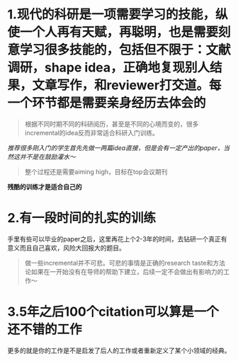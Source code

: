 # 1.现代的科研是一项需要学习的技能，纵使一个人再有天赋，再聪明，也是需要刻意学习很多技能的，包括但不限于：文献调研，shape idea，正确地复现别人结果，文章写作，和reviewer打交道。每一个环节都是需要亲身经历去体会的
>根据不同时期不同的科研阅历，甚至是不同的心境而变的，很多incremental的idea反而非常适合科研入门训练。

*推荐很多刚入门的学生首先先做一两篇idea直接，但是会有一定产出的paper，当然这并不是在鼓励灌水～*

>整个过程还是需要aiming high，目标在top会议期刊

**残酷的训练才是适合自己的**

# 2.有一段时间的扎实的训练
手里有些可以毕业的paper之后，这里再花上个2-3年的时间，去钻研一个真正有意义而且自己喜欢，风险大回报大的题目。

>做一些incremental并不可悲。可悲的事情是正确的research taste和方法论如果在一开始没有在导师的帮助下建立，后续一定不会做出有影响力的工作～

# 3.5年之后100个citation可以算是一个还不错的工作
更多的就是你的工作是不是启发了后人的工作或者重新定义了某个小领域的经典。
